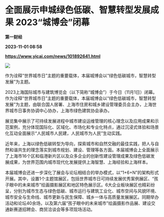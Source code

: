 # 全面展示申城绿色低碳、智慧转型发展成果 2023“城博会”闭幕
**第一财经**

**2023-11-01 08:58**

**https://www.yicai.com/news/101892641.html**

![](https://imgcdn.yicai.com/uppics/slides/2023/11/48b2a7b91feb7d3c6bb2c1203969c83f.jpg)

作为诠释“世界城市日”主题的重要载体，本届城博会以“绿色低碳城市，智慧转型发展”为主题。

2023上海国际城市与建筑博览会（以下简称“城博会”）于今日（11月1日）闭幕。作为诠释“世界城市日”主题的重要载体，本届城博会以“绿色低碳城市，智慧转型发展”为主题，由联合国人居署、上海市住房和城乡建设管理委员会主办，上海世界城市日事务协调中心协办，上海市绿色建筑协会承办。

展览集中展示了可持续发展进程中城市建设运维管理的核心理念以及应用成果和示范案例，充分体现国际化、区域化、市场化和专业化特点，通过沉浸式体验和场景化互动全面展示“人民城市人民建，人民城市为人民”生动实践。

近年来，上海以绿色低碳转型为导向，探索城市和自然交融的最佳实践，把人与自然和谐共生的理念落实到城市规划、建设、管理等各方面。本届城博会上全面展示了上海市16个区和临港新片区以及众多企业的创新性建设管理成果及绿色低碳发展成果，为世界范围内城市现代化发展提供上海智慧、上海经验和上海样本。

本届城博会还进一步深化了展会与论坛相结合的举办模式，以“1+6+N”的架构形式开展。其中，设置1个主题馆展区，包括世界城市日可持续发展优秀案例展区、“孩子眼中的未来城市”绘画摄影展区和地区特色展示区。6大企业板块展区也精彩纷呈，分别为城市生态与绿色低碳、城市运行与建筑工业化、城市空间与风貌环境、城市安全与生命线、城市更新与民生保障、城乡一体与高质量发展展区。同期举办活动和论坛40余场，以及第六届“孩子眼中的未来城市”绘画摄影作品展、建设交通新赛道招聘会、商贸洽谈会等多项现场活动。